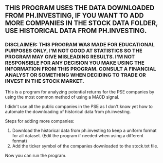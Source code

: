## THIS PROGRAM USES THE DATA DOWNLOADED FROM PH.INVESTING, IF YOU WANT TO ADD MORE COMPANIES IN THE STOCK DATA FOLDER, USE HISTORICAL DATA FROM PH.INVESTING.

### DISCLAIMER: THIS PROGRAM WAS MADE FOR EDUCATIONAL PURPOSES ONLY, I'M NOT GOOD AT STATISTICS SO THE PROGRAM MAY GIVE MISLEADING RESULTS. I'M NOT RESPONSIBLE FOR ANY DECISION YOU MAKE USING THE INFORMATION FROM THIS PROGRAM. CONSULT A FINANCIAL ANALYST OR SOMETHING WHEN DECIDING TO TRADE OR INVEST IN THE STOCK MARKET.
This is a program for analyzing potential returns for the PSE companies by using the most common method of using a MACD signal.

I didn't use all the public companies in the PSE as I don't know yet how to automate the downloading of historical data from ph.investing.

Steps for adding more companies:
  1. Download the historical data from ph.investing to keep a uniform format for all dataset. (Edit the program if needed when using a different format)
  2. Add the ticker symbol of the companies downloaded to the stock.txt file.

Now you can run the program.
